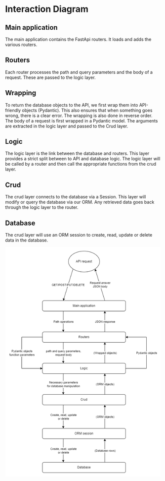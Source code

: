 # Interaction Diagram

## Main application

The main application contains the FastApi routers. It loads and adds the various routers.

## Routers

Each router processes the path and query parameters and the body of a request. These are passed to the logic layer.

## Wrapping

To return the database objects to the API, we first wrap them into API-friendly objects (Pydantic). This also ensures that when something goes wrong, there is a clear error. The wrapping is also done in reverse order. The body of a request is first wrapped in a Pydantic model. The arguments are extracted in the logic layer and passed to the Crud layer.

## Logic

The logic layer is the link between the database and routers. This layer provides a strict split between to API and database logic. The logic layer will be called by a router and then call the appropriate functions from the crud layer.

## Crud

The crud layer connects to the database via a Session. This layer will modify or query the database via our ORM. Any retrieved data goes back through the logic layer to the router.

## Database

The crud layer will use an ORM session to create, read, update or delete data in the database.



![interaction diagram](.\interaction_diagram.png)